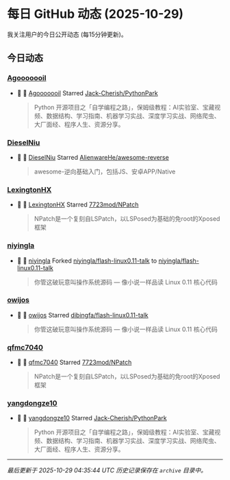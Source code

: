 # 每日 GitHub 动态 (2025-10-29)

我关注用户的今日公开动态 (每15分钟更新)。

## 今日动态

### [Agooooooil](https://github.com/Agooooooil)
- 🌟 👤 [Agooooooil](https://github.com/Agooooooil) Starred [Jack-Cherish/PythonPark](https://github.com/Jack-Cherish/PythonPark)
  > Python 开源项目之「自学编程之路」，保姆级教程：AI实验室、宝藏视频、数据结构、学习指南、机器学习实战、深度学习实战、网络爬虫、大厂面经、程序人生、资源分享。

### [DieselNiu](https://github.com/DieselNiu)
- 🌟 👤 [DieselNiu](https://github.com/DieselNiu) Starred [AlienwareHe/awesome-reverse](https://github.com/AlienwareHe/awesome-reverse)
  > awesome-逆向基础入门，包括JS、安卓APP/Native

### [LexingtonHX](https://github.com/LexingtonHX)
- 🌟 👤 [LexingtonHX](https://github.com/LexingtonHX) Starred [7723mod/NPatch](https://github.com/7723mod/NPatch)
  > NPatch是一个复刻自LSPatch，以LSPosed为基础的免root的Xposed框架

### [niyingla](https://github.com/niyingla)
- 🍴 👤 [niyingla](https://github.com/niyingla) Forked [niyingla/flash-linux0.11-talk](https://github.com/niyingla/flash-linux0.11-talk) to [niyingla/flash-linux0.11-talk](https://github.com/niyingla/flash-linux0.11-talk)
  > 你管这破玩意叫操作系统源码 — 像小说一样品读 Linux 0.11 核心代码

### [owijos](https://github.com/owijos)
- 🌟 👤 [owijos](https://github.com/owijos) Starred [dibingfa/flash-linux0.11-talk](https://github.com/dibingfa/flash-linux0.11-talk)
  > 你管这破玩意叫操作系统源码 — 像小说一样品读 Linux 0.11 核心代码

### [qfmc7040](https://github.com/qfmc7040)
- 🌟 👤 [qfmc7040](https://github.com/qfmc7040) Starred [7723mod/NPatch](https://github.com/7723mod/NPatch)
  > NPatch是一个复刻自LSPatch，以LSPosed为基础的免root的Xposed框架

### [yangdongze10](https://github.com/yangdongze10)
- 🌟 👤 [yangdongze10](https://github.com/yangdongze10) Starred [Jack-Cherish/PythonPark](https://github.com/Jack-Cherish/PythonPark)
  > Python 开源项目之「自学编程之路」，保姆级教程：AI实验室、宝藏视频、数据结构、学习指南、机器学习实战、深度学习实战、网络爬虫、大厂面经、程序人生、资源分享。


---
*最后更新于 2025-10-29 04:35:44 UTC*
*历史记录保存在 `archive` 目录中。*
